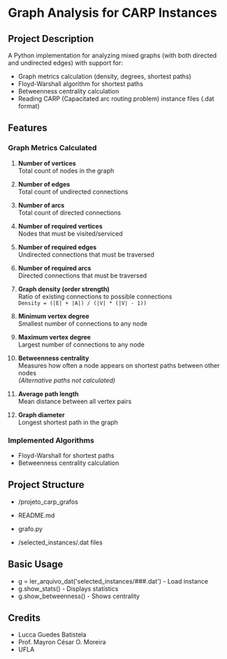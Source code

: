 # Graph Analysis for CARP Instances

## Project Description
A Python implementation for analyzing mixed graphs (with both directed and undirected edges) with support for:
- Graph metrics calculation (density, degrees, shortest paths)
- Floyd-Warshall algorithm for shortest paths
- Betweenness centrality calculation
- Reading CARP (Capacitated arc routing problem) instance files (.dat format)

## Features

### Graph Metrics Calculated

1. **Number of vertices**  
   Total count of nodes in the graph

2. **Number of edges**  
   Total count of undirected connections

3. **Number of arcs**  
   Total count of directed connections

4. **Number of required vertices**  
   Nodes that must be visited/serviced

5. **Number of required edges**  
   Undirected connections that must be traversed

6. **Number of required arcs**  
   Directed connections that must be traversed

7. **Graph density (order strength)**  
   Ratio of existing connections to possible connections  
   `Density = (|E| + |A|) / (|V| * (|V| - 1))`

8. **Minimum vertex degree**  
   Smallest number of connections to any node

9. **Maximum vertex degree**  
    Largest number of connections to any node

10. **Betweenness centrality**  
    Measures how often a node appears on shortest paths between other nodes  
    *(Alternative paths not calculated)*

11. **Average path length**  
    Mean distance between all vertex pairs

12. **Graph diameter**  
    Longest shortest path in the graph

### Implemented Algorithms
- Floyd-Warshall for shortest paths
- Betweenness centrality calculation

## Project Structure

- /projeto_carp_grafos
- README.md
- grafo.py 

- /selected_instances/.dat files

## Basic Usage

- g = ler_arquivo_dat('selected_instances/###.dat') - Load instance
- g.show_stats()  -  Displays statistics
- g.show_betweenness()  - Shows centrality

  
## Credits
- Lucca Guedes Batistela
- Prof. Mayron César O. Moreira
- UFLA

